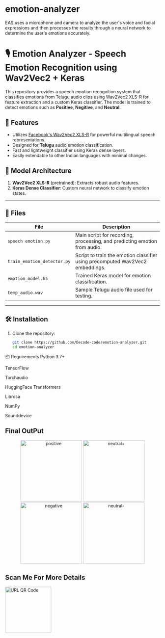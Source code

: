 # emotion-analyzer
EAS uses a microphone and camera to analyze the user's voice and facial expressions and then processes the results through a neural network to determine the user's emotions accurately.
# 🎙️ Emotion Analyzer - Speech Emotion Recognition using Wav2Vec2 + Keras

This repository provides a speech emotion recognition system that classifies emotions from Telugu audio clips using Wav2Vec2 XLS-R for feature extraction and a custom Keras classifier. The model is trained to detect emotions such as **Positive**, **Negitive**, and **Neutral**.

## 🚀 Features

- Utilizes [Facebook's Wav2Vec2 XLS-R](https://huggingface.co/facebook/wav2vec2-large-xlsr-53) for powerful multilingual speech representations.
- Designed for **Telugu** audio emotion classification.
- Fast and lightweight classifier using Keras dense layers.
- Easily extendable to other Indian languages with minimal changes.

## 🧠 Model Architecture

1. **Wav2Vec2 XLS-R** (pretrained): Extracts robust audio features.
2. **Keras Dense Classifier**: Custom neural network to classify emotion states.

---

## 📁 Files

| File | Description |
|------|-------------|
| `speech emotion.py` | Main script for recording, processing, and predicting emotion from audio. |
| `train_emotion_detector.py` | Script to train the emotion classifier using precomputed Wav2Vec2 embeddings. |
| `emotion_model.h5` | Trained Keras model for emotion classification. |
| `temp_audio.wav` | Sample Telugu audio file used for testing. |

---

## 🛠️ Installation

1. Clone the repository:
   ```bash
   git clone https://github.com/Decode-code/emotion-analyzer.git
   cd emotion-analyzer


📦 Requirements
Python 3.7+

TensorFlow

Torchaudio

HuggingFace Transformers

Librosa

NumPy

Sounddevice

## Final OutPut

<p align="center">
  <img src="https://github.com/user-attachments/assets/569859b4-7275-4d3a-a747-f1633d0b29bb" alt="positive" width="200"/>
  <img src="https://github.com/user-attachments/assets/5747a9fe-09d6-4d11-8983-b3053ff9da35" alt="neutral+" width="200"/>
  <img src="https://github.com/user-attachments/assets/0a33c4bb-c6d6-400e-8393-ab3d1dc7455d" alt="negative" width="200"/>
  <img src="https://github.com/user-attachments/assets/f5f7457e-d72d-4729-b3c9-8081a2192d44" alt="neutral-" width="200"/>
</p>



## Scan Me For More Details 

<img src="https://github.com/user-attachments/assets/06912cc6-28a8-4a05-baab-9591ffec3e20" alt="URL QR Code" width="150"/>
